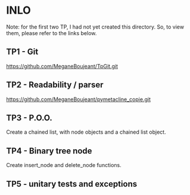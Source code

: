 # INLO

Note: for the first two TP, I had not yet created this directory.
So, to view them, please refer to the links below.

## TP1 - Git
https://github.com/MeganeBoujeant/TpGit.git

## TP2 - Readability / parser
https://github.com/MeganeBoujeant/pymetacline_copie.git

## TP3 - P.O.O.
Create a chained list, with node objects and a chained list object.

## TP4 - Binary tree node
Create insert_node and delete_node functions.

## TP5 - unitary tests and exceptions
